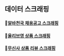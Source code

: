 
## 데이터 스크래핑

#### :bookmark:[알바천국 채용공고 스크래핑](https://github.com/pitapatat/Data_Scraping/tree/main/alba)

#### :bookmark:[올리브영 상품 스크래핑]()

#### :bookmark:[무신사 상품 리뷰 스크래핑](https://github.com/pitapatat/Data_Scraping/tree/main/musinsa)


